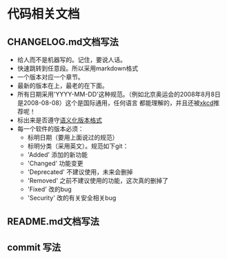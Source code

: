 # 代码相关文档

## CHANGELOG.md文档写法

- 给人而不是机器写的。记住，要说人话。
- 快速跳转到任意段。所以采用markdown格式
- 一个版本对应一个章节。
- 最新的版本在上，最老的在下面。
- 所有日期采用'YYYY-MM-DD'这种规范。（例如北京奥运会的2008年8月8日是2008-08-08）这个是国际通用，任何语言 都能理解的，并且还被[xkcd](https://www.oschina.net/action/GoToLink?url=http%3A%2F%2Fxkcd.com%2F1179%2F)推荐呢！
- 标出来是否遵守[语义化版本格式](https://www.oschina.net/action/GoToLink?url=http%3A%2F%2Fsemver.org%2Flang%2Fzh-CN%2F)
- 每一个软件的版本必须：
  - 标明日期（要用上面说过的规范）
  - 标明分类（采用英文）。规范如下git：
  - 'Added' 添加的新功能
  - 'Changed' 功能变更
  - 'Deprecated' 不建议使用，未来会删掉
  - 'Removed' 之前不建议使用的功能，这次真的删掉了
  - 'Fixed' 改的bug
  - 'Security' 改的有关安全相关bug

## README.md文档写法

## commit 写法



